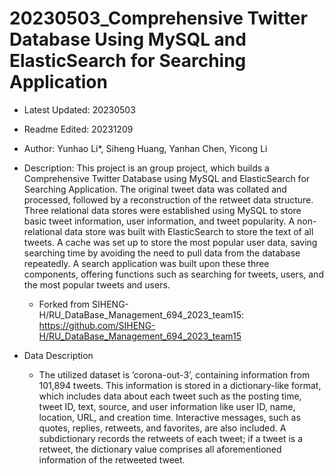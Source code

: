 # 20230503_Comprehensive Twitter Database Using MySQL and ElasticSearch for Searching Application

- Latest Updated: 20230503
- Readme Edited: 20231209

- Author: Yunhao Li\*, Siheng Huang, Yanhan Chen, Yicong Li

- Description: This project is an group project, which builds a Comprehensive Twitter Database using MySQL and ElasticSearch for Searching Application. The original tweet data was collated and processed, followed by a reconstruction of the retweet data structure. Three relational data stores were established using MySQL to store basic tweet information, user information, and tweet popularity. A non-relational data store was built with ElasticSearch to store the text of all tweets. A cache was set up to store the most popular user data, saving searching time by avoiding the need to pull data from the database repeatedly. A search application was built upon these three components, offering functions such as searching for tweets, users, and the most popular tweets and users.
	- Forked from SIHENG-H/RU_DataBase_Management_694_2023_team15: https://github.com/SIHENG-H/RU_DataBase_Management_694_2023_team15


 - Data Description
	- The utilized dataset is ’corona-out-3’, containing information from 101,894 tweets. This information is stored in a dictionary-like format, which includes data about each tweet such as the posting time, tweet ID, text, source, and user information like user ID, name, location, URL, and creation time. Interactive messages, such as quotes, replies, retweets, and favorites, are also included. A subdictionary records the retweets of each tweet; if a tweet is a retweet, the dictionary value comprises all aforementioned information of the retweeted tweet.
